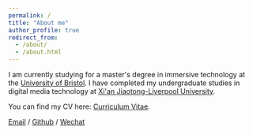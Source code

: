 ```yaml
---
permalink: /
title: "About me"
author_profile: true
redirect_from: 
  - /about/
  - /about.html
---
```


I am currently studying for a master's degree in immersive technology at the [University of Bristol](https://www.bristol.ac.uk/). I have completed my undergraduate studies in digital media technology at [Xi'an Jiaotong-Liverpool University](https://www.xjtlu.edu.cn/zh).

You can find my CV here: [Curriculum Vitae](../assets/personal/bai.pdf).

[Email](hanbo_zheng@163.com) / [Github](https://github.com/bai1205) / [Wechat](../images/wechat.png) 
